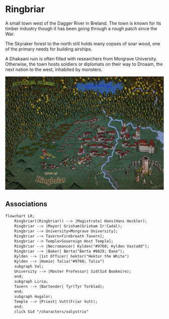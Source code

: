 # Ringbriar

A small town west of the Dagger River in Breland. The town is known for its timber industry though it has been going through a rough patch since the War.

The Skyraker forest to the north still holds many copses of soar wood, one of the primary needs for building airships.

A Dhakaani ruin is often filled with researchers from Morgrave University. Otherwise, the town hosts soldiers or diplomats on their way to Droaam, the next nation to the west, inhabited by monsters.

<img src="https://raw.githubusercontent.com/DiscoverTec/anExperiment/main/eberron-by-night/images/places/ringbriar.png"/>

## Associations

```mermaid
flowchart LR;
    Ringbriar((Ringbriar)) --> |Magistrate| Hans(Hans Heckler);
    Ringbriar --> |Mayor| Grisham(Grisham Ir'Cadal);
    Ringbriar --> University>Morgrave University];
    Ringbriar --> Tavern>Firebreath Tavern];
    Ringbriar --> Temple>Sovereign Host Temple];
    Ringbriar --> |Necromancer| Kylden("#9760; Kylden Vastadd");
    Ringbriar --> |Baker| Berta("Berta #9829; Dane");
    Kylden --> |1st Officer| hektor("Hektor the White")
    Kylden --> |Homie| Talia("#9760; Talia")
    subgraph Val;
    University --> |Master Professor| Sid(Sid Bookmire);
    end;
    subgraph Liria;
    Tavern --> |Bartender| Tyr(Tyr Torblad);
    end;
    subgraph Hugalor;
    Temple --> |Priest| Vutt(Friar Vutt);
    end;
    click Sid "/characters/valystrix"
```
